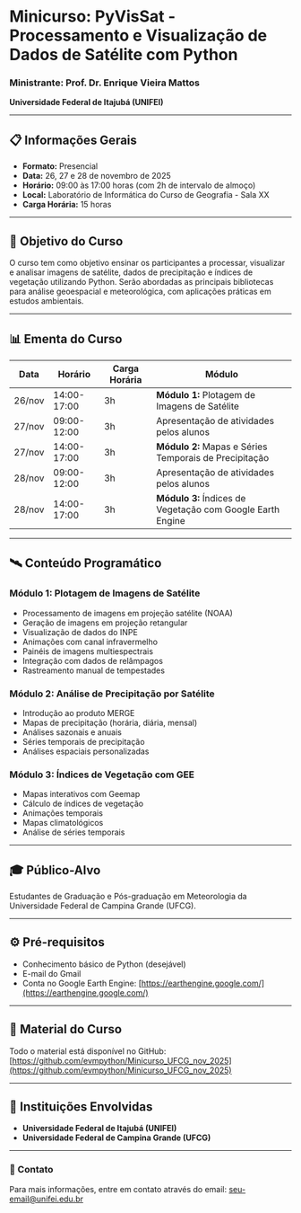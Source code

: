 # Minicurso: PyVisSat - Processamento e Visualização de Dados de Satélite com Python

### Ministrante: Prof. Dr. Enrique Vieira Mattos
**Universidade Federal de Itajubá (UNIFEI)**

---

## 📋 Informações Gerais

- **Formato:** Presencial
- **Data:** 26, 27 e 28 de novembro de 2025
- **Horário:** 09:00 às 17:00 horas (com 2h de intervalo de almoço)
- **Local:** Laboratório de Informática do Curso de Geografia - Sala XX
- **Carga Horária:** 15 horas

---

## 🎯 Objetivo do Curso

O curso tem como objetivo ensinar os participantes a processar, visualizar e analisar imagens de satélite, dados de precipitação e índices de vegetação utilizando Python. Serão abordadas as principais bibliotecas para análise geoespacial e meteorológica, com aplicações práticas em estudos ambientais.

---

## 📊 Ementa do Curso

| Data | Horário | Carga Horária | Módulo |
|------|---------|---------------|--------|
| 26/nov | 14:00-17:00 | 3h | **Módulo 1:** Plotagem de Imagens de Satélite |
| 27/nov | 09:00-12:00 | 3h | Apresentação de atividades pelos alunos |
| 27/nov | 14:00-17:00 | 3h | **Módulo 2:** Mapas e Séries Temporais de Precipitação |
| 28/nov | 09:00-12:00 | 3h | Apresentação de atividades pelos alunos |
| 28/nov | 14:00-17:00 | 3h | **Módulo 3:** Índices de Vegetação com Google Earth Engine |

---

## 🛰️ Conteúdo Programático

### Módulo 1: Plotagem de Imagens de Satélite
- Processamento de imagens em projeção satélite (NOAA)
- Geração de imagens em projeção retangular
- Visualização de dados do INPE
- Animações com canal infravermelho
- Painéis de imagens multiespectrais
- Integração com dados de relâmpagos
- Rastreamento manual de tempestades

### Módulo 2: Análise de Precipitação por Satélite
- Introdução ao produto MERGE
- Mapas de precipitação (horária, diária, mensal)
- Análises sazonais e anuais
- Séries temporais de precipitação
- Análises espaciais personalizadas

### Módulo 3: Índices de Vegetação com GEE
- Mapas interativos com Geemap
- Cálculo de índices de vegetação
- Animações temporais
- Mapas climatológicos
- Análise de séries temporais

---

## 🎓 Público-Alvo

Estudantes de Graduação e Pós-graduação em Meteorologia da Universidade Federal de Campina Grande (UFCG).

---

## ⚙️ Pré-requisitos

- Conhecimento básico de Python (desejável)
- E-mail do Gmail
- Conta no Google Earth Engine: [https://earthengine.google.com/](https://earthengine.google.com/)

---

## 📁 Material do Curso

Todo o material está disponível no GitHub:  
[https://github.com/evmpython/Minicurso_UFCG_nov_2025](https://github.com/evmpython/Minicurso_UFCG_nov_2025)

---

## 🏫 Instituições Envolvidas

- **Universidade Federal de Itajubá (UNIFEI)**
- **Universidade Federal de Campina Grande (UFCG)**

---

### 📧 Contato
Para mais informações, entre em contato através do email: [seu-email@unifei.edu.br](mailto:seu-email@unifei.edu.br)
